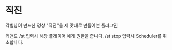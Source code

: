 # 직진 
각별님이 만드신 영상 "직진"을 제 맛대로 만들어본 플러그인

커맨드 /st
입력시 해당 플레이어 에게 권한을 줍니다.
/st stop 
입력시 Scheduler를 취소합니다.
